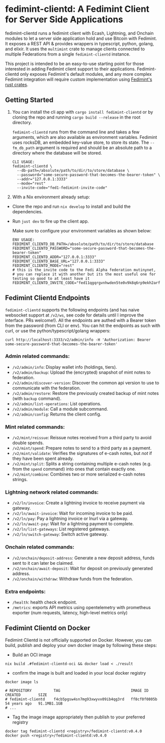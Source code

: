 # fedimint-clientd: A Fedimint Client for Server Side Applications

fedimint-clientd runs a fedimint client with Ecash, Lightning, and Onchain modules to let a server side application hold and use Bitcoin with Fedimint. It exposes a REST API & provides wrappers in typescript, python, golang, and elixir. It uses the `multimint` crate to manage clients connected to multiple Federations from a single `fedimint-clientd` instance.

This project is intended to be an easy-to-use starting point for those interested in adding Fedimint client support to their applications. Fedimint-clientd only exposes Fedimint's default modules, and any more complex Fedimint integration will require custom implementation using [Fedimint's rust crates](https://github.com/fedimint/fedimint).

## Getting Started

1. You can install the cli app with `cargo install fedimint-clientd` or by cloning the repo and running `cargo build --release` in the root directory.

    `fedimint-clientd` runs from the command line and takes a few arguments, which are also available as environment variables. Fedimint uses rocksDB, an embedded key-value store, to store its state. The `--fm_db_path` argument is required and should be an absolute path to a directory where the database will be stored.

    ```shell
    CLI USAGE:
    fedimint-clientd \
      --db-path=/absolute/path/to/dir/to/store/database \
      --password="some-secure-password-that-becomes-the-bearer-token" \
      --addr="127.0.0.1:3333"
      --mode="rest"
      --invite-code="fed1-fedimint-invite-code"
    ```

2. With a Nix environment already setup:
- Clone the repo and run `nix develop` to install and build the dependencies.
- Run `just dev` to fire up the client app.

  Make sure to configure your environment variables as shown below:

  ```shell
  ENV USAGE:
  FEDIMINT_CLIENTD_DB_PATH=/absolute/path/to/dir/to/store/database
  FEDIMINT_CLIENTD_PASSWORD="some-secure-password-that-becomes-the-bearer-token"
  FEDIMINT_CLIENTD_ADDR="127.0.0.1:3333"
  FEDIMINT_CLIENTD_BASE_URL="127.0.0.1:3333"
  FEDIMINT_CLIENTD_MODE="rest"
  # this is the invite code to the Fedi Alpha federation mutinynet,
  # you can replace it with another but its the most useful one for testing so good to at least have it
  FEDIMINT_CLIENTD_INVITE_CODE="fed11qgqrgvnhwden5te0v9k8q6rp9ekh2arfdeukuet595cr2ttpd3jhq6rzve6zuer9wchxvetyd938gcewvdhk6tcqqysptkuvknc7erjgf4em3zfh90kffqf9srujn6q53d6r056e4apze5cw27h75"
  ```

## Fedimint Clientd Endpoints

`fedimint-clientd` supports the following endpoints (and has naive websocket support at `/v2/ws`, see code for details until I improve the interface. PRs welcome!). All the endpoints are authed with a Bearer token from the password (from CLI or env). You can hit the endpoints as such with curl, or use the python/typescript/golang wrappers:

```
curl http://localhost:3333/v2/admin/info -H 'Authorization: Bearer some-secure-password-that-becomes-the-bearer-token'
```

### Admin related commands:

- `/v2/admin/info`: Display wallet info (holdings, tiers).
- `/v2/admin/backup`: Upload the (encrypted) snapshot of mint notes to federation.
- `/v2/admin/discover-version`: Discover the common api version to use to communicate with the federation.
- `/v2/admin/restore`: Restore the previously created backup of mint notes (with `backup` command).
- `/v2/admin/list-operations`: List operations.
- `/v2/admin/module`: Call a module subcommand.
- `/v2/admin/config`: Returns the client config.

### Mint related commands:

- `/v2/mint/reissue`: Reissue notes received from a third party to avoid double spends.
- `/v2/mint/spend`: Prepare notes to send to a third party as a payment.
- `/v2/mint/validate`: Verifies the signatures of e-cash notes, but _not_ if they have been spent already.
- `/v2/mint/split`: Splits a string containing multiple e-cash notes (e.g. from the `spend` command) into ones that contain exactly one.
- `/v2/mint/combine`: Combines two or more serialized e-cash notes strings.

### Lightning network related commands:

- `/v2/ln/invoice`: Create a lightning invoice to receive payment via gateway.
- `/v2/ln/await-invoice`: Wait for incoming invoice to be paid.
- `/v2/ln/pay`: Pay a lightning invoice or lnurl via a gateway.
- `/v2/ln/await-pay`: Wait for a lightning payment to complete.
- `/v2/ln/list-gateways`: List registered gateways.
- `/v2/ln/switch-gateway`: Switch active gateway.

### Onchain related commands:

- `/v2/onchain/deposit-address`: Generate a new deposit address, funds sent to it can later be claimed.
- `/v2/onchain/await-deposit`: Wait for deposit on previously generated address.
- `/v2/onchain/withdraw`: Withdraw funds from the federation.

### Extra endpoints:

- `/health`: health check endpoint.
- `/metrics`: exports API metrics using opentelemetry with prometheus exporter (num requests, latency, high-level metrics only)

## Fedimint Clientd on Docker

Fedimint Clientd is not officially supported on Docker. However, you can build, publish and deploy your own docker image by following these steps:

- Build an OCI image

```
nix build .#fedimint-clientd-oci && docker load < ./result
```

- confirm the image is built and loaded in your local docker registry

```
docker image ls

# REPOSITORY          TAG                                IMAGE ID       CREATED        SIZE
# fedimint-clientd    f4cb5pgsw4sn7mg93xwyvx09ib4qg3rd   ff8cf0f0805b   54 years ago   91.1MB1.1GB
# ...
```

- Tag the image image appropriately then publish to your preferred registry

```
docker tag fedimint-clientd <registry>/fedimint-clientd:v0.4.0
docker push <registry>/fedimint-clientd:v0.4.0
```
